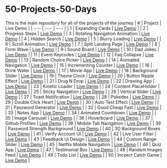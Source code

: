 # 50-Projects-50-Days
This is the main repository for all of the projects of the journey
| # | Project | Live Demo |
| :---         |     :---      |          ---: |
| 1 | Expanding Cards | [Live Demo](https://shavla.github.io/50-Projects-50-Days/Day%201%20-%20Expanding%20Cards/) |
| 2 | Progress Steps | [Live Demo](https://shavla.github.io/50-Projects-50-Days/Day%202%20-%20Progress%20Steps/) |
| 3 | Rotating Navigation Animation | [Live Demo](https://shavla.github.io/50-Projects-50-Days/Day%203%20-%20Rotating%20Navigation%20Animation/) |
| 4 | Hidden Search | [Live Demo](https://shavla.github.io/50-Projects-50-Days/Day%204%20-%20Hidden%20Search/) |
| 5 | Blurry Loading | [Live Demo](https://shavla.github.io/50-Projects-50-Days/Day%205%20-%20Blurry%20Loading/) |
| 6 | Scroll Animation | [Live Demo](https://shavla.github.io/50-Projects-50-Days/Day%206%20-%20Scroll%20Animation/) |
| 7 | Split Landing Page | [Live Demo](https://shavla.github.io/50-Projects-50-Days/Day%207%20-%20Split%20Landing%20Page/) |
| 8 | Form Wave | [Live Demo](https://shavla.github.io/50-Projects-50-Days/Day%208%20-%20Form%20Wave/) |
| 9 | Sound Board | [Live Demo](https://shavla.github.io/50-Projects-50-Days/Day%209%20-%20Sound%20Board/) |
| 10 | Dad Jokes | [Live Demo](https://shavla.github.io/50-Projects-50-Days/Day%2010%20-%20Dad%20Jokes/) |
| 11 | Event Keycodes | [Live Demo](https://shavla.github.io/50-Projects-50-Days/Day%2011%20-%20Event%20Keycodes/) |
| 12 | Faq Collapse | [Live Demo](https://shavla.github.io/50-Projects-50-Days/Day%2012%20-%20Faq%20Collapse/) |
| 13 | Random Choice Picker | [Live Demo](https://shavla.github.io/50-Projects-50-Days/Day%2013%20-%20Random%20Choice%20Picker/) |
| 14 | Animated Navigation | [Live Demo](https://shavla.github.io/50-Projects-50-Days/Day%2014%20-%20Animated%20Navigation/) |
| 15 | Incrementing Counter | [Live Demo](https://shavla.github.io/50-Projects-50-Days/Day%2015%20-%20Incrementing%20Counter/) |
| 16 | Drink Water | [Live Demo](https://shavla.github.io/50-Projects-50-Days/Day%2016%20-%20Drink%20Water/) |
| 17 | Movie App | [Live Demo](https://shavla.github.io/50-Projects-50-Days/Day%2017%20-%20Movie%20App/) |
| 18 | Background Slider | [Live Demo](https://shavla.github.io/50-Projects-50-Days/Day%2018%20-%20Background%20Slider/) |
| 19 | Theme Clock | [Live Demo](https://shavla.github.io/50-Projects-50-Days/Day%2019%20-%20Theme%20Clock/) |
| 20 | Button Ripple Effect | [Live Demo](https://shavla.github.io/50-Projects-50-Days/Day%2020%20-%20Button%20Ripple%20Effect/) |
| 21 | Drug N Drop | [Live Demo](https://shavla.github.io/50-Projects-50-Days/Day%2021%20-%20Drug%20N%20Drop/) |
| 22 | Drawing App | [Live Demo](https://shavla.github.io/50-Projects-50-Days/Day%2022%20-%20Drawing%20App/) |
| 23 | Kinetic Loader | [Live Demo](https://shavla.github.io/50-Projects-50-Days/Day%2023%20-%20Kinetic%20Loader/) |
| 24 | Content PlaceHolder | [Live Demo](https://shavla.github.io/50-Projects-50-Days/Day%2024%20-%20Content%20PlaceHolder/) |
| 25 | Sticky Navigation | [Live Demo](https://shavla.github.io/50-Projects-50-Days/Day%2025%20-%20Sticky%20Navigation/) |
| 26 | Vertical Slider | [Live Demo](https://shavla.github.io/50-Projects-50-Days/Day%2026%20-%20Vertical%20Slider/) |
| 27 | Toast Notification | [Live Demo](https://shavla.github.io/50-Projects-50-Days/Day%2027%20-%20Toast%20Notification/) |
| 28 | Pokedex | [Live Demo](https://shavla.github.io/50-Projects-50-Days/Day%2028%20-%20Pokedex/) |
| 29 | Double Click Heart | [Live Demo](https://shavla.github.io/50-Projects-50-Days/Day%2029%20-%20Double%20Click%20Heart/) |
| 30 | Auto Text Effect | [Live Demo](https://shavla.github.io/50-Projects-50-Days/Day%2030%20-%20Auto%20Text%20Effect/) |
| 31 | Password Generator | [Live Demo](https://shavla.github.io/50-Projects-50-Days/Day%2031%20-%20Password%20Generator/) |
| 32 | Good Cheap Fast | [Live Demo](https://shavla.github.io/50-Projects-50-Days/Day%2032%20-%20Good%20Cheap%20Fast/) |
| 33 | Notes App | [Live Demo](https://shavla.github.io/50-Projects-50-Days/Day%2033%20-%20Notes%20App/) |
| 34 | Animated Countdown | [Live Demo](https://shavla.github.io/50-Projects-50-Days/Day%2034%20-%20Animated%20Countdown/) |
| 35 | Image Carousel | [Live Demo](https://shavla.github.io/50-Projects-50-Days/Day%2035%20-%20Image%20Carousel/) |
| 36 | Hoverboard | [Live Demo](https://shavla.github.io/50-Projects-50-Days/Day%2036%20-%20Hoverboard/) |
| 37 | Github Profiles | [Live Demo](https://shavla.github.io/50-Projects-50-Days/Day%2037%20-%20Github%20Profiles/) |
| 38 | Mobile Tab Navigation | [Live Demo](https://shavla.github.io/50-Projects-50-Days/Day%2038%20-%20Mobile%20Tab%20Navigation/) |
| 39 | Password Strength Background | [Live Demo](https://shavla.github.io/50-Projects-50-Days/Day%2039%20-%20Password%20Strength%20Background/) |
| 40 | 3D Background Boxes | [Live Demo](https://shavla.github.io/50-Projects-50-Days/Day%2040%20-%203D%20Background%20Boxes/) |
| 41 | Verify Account UI | [Live Demo](https://shavla.github.io/50-Projects-50-Days/Day%2041%20-%20Verify%20Account%20UI/) |
| 42 | Live User Filter | [Live Demo](https://shavla.github.io/50-Projects-50-Days/Day%2042%20-%20Live%20User%20Filter/) |
| 43 | Feedback Ui Design | [Live Demo](https://shavla.github.io/50-Projects-50-Days/Day%2043%20-%20Feedback%20Ui%20Design/) |
| 44 | Custom Range Slider | [Live Demo](https://shavla.github.io/50-Projects-50-Days/Day%2044%20-%20Custom%20Range%20Slider/) |
| 45 | Netflix Mobile Navigation | [Live Demo](https://shavla.github.io/50-Projects-50-Days/Day%2045%20-%20Netflix%20Mobile%20Navigation/) |
| 46 | Quiz App | [Live Demo](https://shavla.github.io/50-Projects-50-Days/Day%2046%20-%20Quiz%20App/) |
| 47 | Testimonial Box | [Live Demo](https://shavla.github.io/50-Projects-50-Days/Day%2047%20-%20Testimonial%20Box/) |
| 48 | Random Images Feed | [Live Demo](https://shavla.github.io/50-Projects-50-Days/Day%2048%20-%20Random%20Images%20Feed/) |
| 49 | Todo List | [Live Demo](https://shavla.github.io/50-Projects-50-Days/Day%2049%20-%20Todo%20List/) |
| 50 | Incsect Catch Game | [Live Demo](https://shavla.github.io/50-Projects-50-Days/Day%2050%20-%20Incsect%20Catch%20Game/) |
